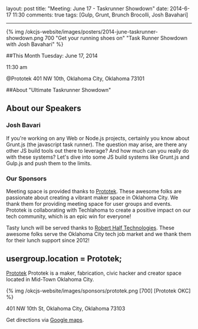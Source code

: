 layout: post
title: "Meeting: June 17 - Taskrunner Showdown"
date: 2014-6-17 11:30
comments: true
tags: [Gulp, Grunt, Brunch Brocolli, Josh Bavahari]

---

{% img  /okcjs-website/images/posters/2014-june-taskrunner-showdown.png 700 "Get your running shoes on"  "Task Runner Showdown with Josh Bavahari" %}

##This Month
Tuesday: June 17, 2014

11:30 am

@Prototek
401 NW 10th, 
Oklahoma City, Oklahoma
73101


##About "Ultimate Taskrunner Showdown"



<!-- more -->

## About our Speakers

### Josh Bavari
If you're working on any Web or Node.js projects, certainly you know about Grunt.js (the javascript task runner). The question may arise, are there any other JS build tools out there to leverage? And how much can you really do with these systems? Let's dive into some JS build systems like Grunt.js and Gulp.js and push them to the limits.

### Our Sponsors
Meeting space is provided thanks to [Prototek](http://www.prototekokc.com). These awesome folks are passionate about creating a vibrant maker space in Oklahoma City. We thank them for providing meeting space for user groups and events. Prototek is collaborating with Techlahoma to create a positive impact on our tech community, which is an epic win for everyone!

Tasty lunch will be served thanks to [Robert Half Technologies](http://www.roberthalftechnology.com/). These awesome folks serve the Oklahoma City tech job market and we thank them for their lunch support since 2012!

## usergroup.location = Prototek;


[Prototek](http://prototekokc.com/) Prototek is a maker, fabrication, civic hacker and creator space located in Mid-Town Oklahoma City.

{% img  /okcjs-website/images/sponsors/prototek.png [700] [Prototek OKC] %}

401 NW 10th St, Oklahoma City, Oklahoma 73103

Get directions via [Google maps](https://www.google.com/maps/place/401+NW+10th+St/@35.478527,-97.519417,17z/data=!3m1!4b1!4m2!3m1!1s0x87b21733fd30d655:0xce3a1cd9b95c8415).

